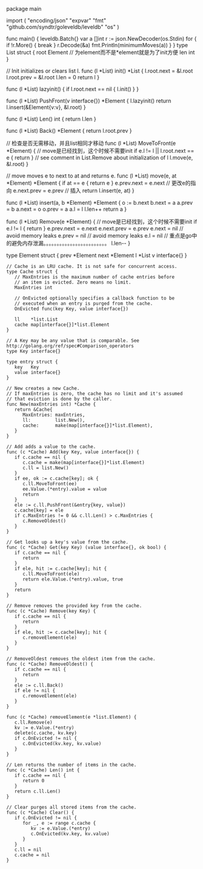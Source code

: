 package main

import (
	"encoding/json"
	"expvar"
	"fmt"
	"github.com/syndtr/goleveldb/leveldb"
	"os"
)

func main() {
	leveldb.Batch{}
	var a []int
	r := json.NewDecoder(os.Stdin)
	for {
		if !r.More() {
			break
		}
		r.Decode(&a)
		fmt.Println(minimumMoves(a))
	}
}
type List struct {
	 root Element // 为element而不是*element就是为了init方便
	 len int
}

// Init initializes or clears list l.
func (l *List) init() *List {
	l.root.next = &l.root
	l.root.prev = &l.root
	l.len = 0
	return l
}

func (l *List) lazyinit() {
	if l.root.next == nil {
		l.init()
	}
}

func (l *List) PushFront(v interface{}) *Element {
	l.lazyinit()
	return l.insert(&Element{v:v}, &l.root)
}

func (l *List) Len() int {
	return l.len
}

func (l *List) Back() *Element {
	return l.root.prev
}

// 检查是否无需移动，并且list相同才移动
func (l *List) MoveToFront(e *Element) {
	// move是已经找到，这个时候不需要init
	if e.l != l || l.root.next == e {
		return
	}
	// see comment in List.Remove about initialization of l
	l.move(e, &l.root)
}

// move moves e to next to at and returns e.
func (l *List) move(e, at *Element) *Element {
	if at == e {
		return e
	}
	e.prev.next = e.next // 更改e的指向
	e.next.prev = e.prev
	// 插入
	return l.insert(e, at)
}

func (l *List) insert(a, b *Element) *Element {
	o := b.next
	b.next = a
	a.prev = b
	a.next = o
	o.prev = a
	a.l = l
	l.len++
	return a
}

func (l *List) Remove(e *Element) {
	// move是已经找到，这个时候不需要init
	if e.l != l {
		return
	}
	e.prev.next = e.next
	e.next.prev = e.prev
	e.next = nil // avoid memory leaks
	e.prev = nil // avoid memory leaks
	e.l = nil    // 重点是go中的避免内存泄漏。。。。。。。。。。。。。。。。。。。。。。。。
	l.len--
}

type Element struct {
	prev *Element
	next *Element
	l *List
	v interface{}
}

```
// Cache is an LRU cache. It is not safe for concurrent access.
type Cache struct {
   // MaxEntries is the maximum number of cache entries before
   // an item is evicted. Zero means no limit.
   MaxEntries int

   // OnEvicted optionally specifies a callback function to be
   // executed when an entry is purged from the cache.
   OnEvicted func(key Key, value interface{})

   ll    *list.List
   cache map[interface{}]*list.Element
}

// A Key may be any value that is comparable. See http://golang.org/ref/spec#Comparison_operators
type Key interface{}

type entry struct {
   key   Key
   value interface{}
}

// New creates a new Cache.
// If maxEntries is zero, the cache has no limit and it's assumed
// that eviction is done by the caller.
func New(maxEntries int) *Cache {
   return &Cache{
      MaxEntries: maxEntries,
      ll:         list.New(),
      cache:      make(map[interface{}]*list.Element),
   }
}

// Add adds a value to the cache.
func (c *Cache) Add(key Key, value interface{}) {
   if c.cache == nil {
      c.cache = make(map[interface{}]*list.Element)
      c.ll = list.New()
   }
   if ee, ok := c.cache[key]; ok {
      c.ll.MoveToFront(ee)
      ee.Value.(*entry).value = value
      return
   }
   ele := c.ll.PushFront(&entry{key, value})
   c.cache[key] = ele
   if c.MaxEntries != 0 && c.ll.Len() > c.MaxEntries {
      c.RemoveOldest()
   }
}

// Get looks up a key's value from the cache.
func (c *Cache) Get(key Key) (value interface{}, ok bool) {
   if c.cache == nil {
      return
   }
   if ele, hit := c.cache[key]; hit {
      c.ll.MoveToFront(ele)
      return ele.Value.(*entry).value, true
   }
   return
}

// Remove removes the provided key from the cache.
func (c *Cache) Remove(key Key) {
   if c.cache == nil {
      return
   }
   if ele, hit := c.cache[key]; hit {
      c.removeElement(ele)
   }
}

// RemoveOldest removes the oldest item from the cache.
func (c *Cache) RemoveOldest() {
   if c.cache == nil {
      return
   }
   ele := c.ll.Back()
   if ele != nil {
      c.removeElement(ele)
   }
}

func (c *Cache) removeElement(e *list.Element) {
   c.ll.Remove(e)
   kv := e.Value.(*entry)
   delete(c.cache, kv.key)
   if c.OnEvicted != nil {
      c.OnEvicted(kv.key, kv.value)
   }
}

// Len returns the number of items in the cache.
func (c *Cache) Len() int {
   if c.cache == nil {
      return 0
   }
   return c.ll.Len()
}

// Clear purges all stored items from the cache.
func (c *Cache) Clear() {
   if c.OnEvicted != nil {
      for _, e := range c.cache {
         kv := e.Value.(*entry)
         c.OnEvicted(kv.key, kv.value)
      }
   }
   c.ll = nil
   c.cache = nil
}
```

